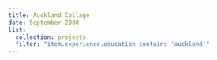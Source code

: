 ```yaml
---
title: Auckland Collage
date: September 2008
list:
  collection: projects
  filter: "item.experience.education contains 'auckland'"
---
```

